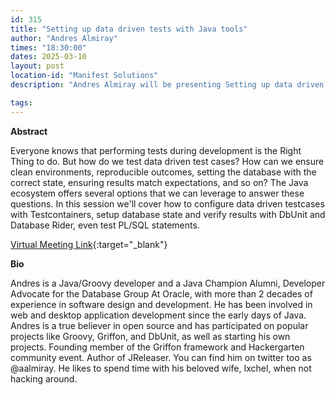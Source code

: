 ```yaml
---
id: 315
title: "Setting up data driven tests with Java tools"
author: "Andres Almiray"
times: "18:30:00"
dates: 2025-03-10
layout: post
location-id: "Manifest Solutions"
description: "Andres Almiray will be presenting Setting up data driven tests with Java tools."

tags: 
---
```


**Abstract**

Everyone knows that performing tests during development is the Right Thing to do. But how do we test data driven test cases? How can we ensure clean environments, reproducible outcomes, setting the database with the correct state, ensuring results match expectations, and so on? The Java ecosystem offers several options that we can leverage to answer these questions. In this session we'll cover how to configure data driven testcases with Testcontainers, setup database state and verify results with DbUnit and Database Rider, even test PL/SQL statements.

[Virtual Meeting Link](https://teams.microsoft.com/l/meetup-join/19%3ameeting_NTliYzgwOTMtNmJiNS00YzkwLWI2MGUtYmE3MmI4ZjlkNGJh%40thread.v2/0?context=%7b%22Tid%22%3a%221152097c-85c7-4b1f-bd6f-5d702b356170%22%2c%22Oid%22%3a%2231c53ca3-9dfe-4e4e-ab37-f4c6cf220ae9%22%7d){:target="_blank"}

**Bio**

Andres is a Java/Groovy developer and a Java Champion Alumni, Developer Advocate for the Database Group At Oracle, with more than 2 decades of experience in software design and development. He has been involved in web and desktop application development since the early days of Java. Andres is a true believer in open source and has participated on popular projects like Groovy, Griffon, and DbUnit, as well as starting his own projects. Founding member of the Griffon framework and Hackergarten community event. Author of JReleaser. You can find him on twitter too as @aalmiray. He likes to spend time with his beloved wife, Ixchel, when not hacking around.